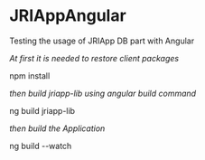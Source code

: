 # JRIAppAngular
Testing the usage of JRIApp DB part with Angular

_At first it is needed to restore client packages_

  npm install

_then build jriapp-lib using angular build command_

  ng build jriapp-lib


_then build the Application_

  ng build --watch
